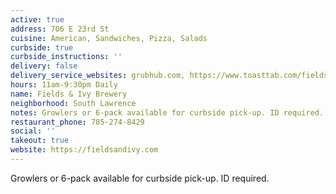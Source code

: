 ```yaml
---
active: true
address: 706 E 23rd St
cuisine: American, Sandwiches, Pizza, Salads
curbside: true
curbside_instructions: ''
delivery: false
delivery_service_websites: grubhub.com, https://www.toasttab.com/fields-ivy-brewing/v3#!/
hours: 11am-9:30pm Daily
name: Fields & Ivy Brewery
neighborhood: South Lawrence
notes: Growlers or 6-pack available for curbside pick-up. ID required.
restaurant_phone: 785-274-8429
social: ''
takeout: true
website: https://fieldsandivy.com
---
```


Growlers or 6-pack available for curbside pick-up. ID required.